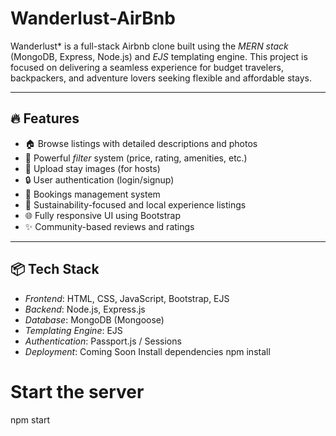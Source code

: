 # Wanderlust-AirBnb
Wanderlust* is a full-stack Airbnb clone built using the *MERN stack* (MongoDB, Express, Node.js) and *EJS* templating engine. This project is focused on delivering a seamless experience for budget travelers, backpackers, and adventure lovers seeking flexible and affordable stays.

---

## 🔥 Features

- 🏠 Browse listings with detailed descriptions and photos
- 🧭 Powerful *filter* system (price, rating, amenities, etc.)
- 📸 Upload stay images (for hosts)
- 🔒 User authentication (login/signup)
- 🧳 Bookings management system
- 🌱 Sustainability-focused and local experience listings
- 🌐 Fully responsive UI using Bootstrap
- ✨ Community-based reviews and ratings

---

## 📦 Tech Stack

- *Frontend*: HTML, CSS, JavaScript, Bootstrap, EJS
- *Backend*: Node.js, Express.js
- *Database*: MongoDB (Mongoose)
- *Templating Engine*: EJS
- *Authentication*: Passport.js / Sessions
- *Deployment*: Coming Soon
 Install dependencies
npm install

# Start the server
npm start
